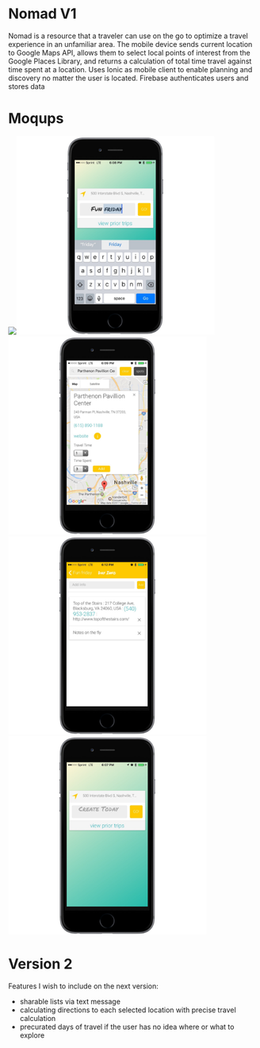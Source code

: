 # Nomad V1
Nomad is a resource that a traveler can use on the go to optimize a travel experience in an unfamiliar area.
The mobile device sends current location to Google Maps API, allows them to select local points of interest from the Google Places Library, and returns a calculation of total time travel against time spent at a location.
Uses Ionic as mobile client to enable planning and discovery no matter the user is located.
Firebase authenticates users and stores data

# Moqups

<img src="www/img/nomad-one.png" height="400px" margin="5px"><img src="www/img/nomad-two.png" height="400px" margin="5px"><img src="www/img/nomad-three.png" height="400px" margin="5px"><img src="www/img/nomad-four.png" height="400px" margin="5px"><img src="www/img/nomad-five.png" height="400px" margin="5px">

# Version 2
Features I wish to include on the next version:
 - sharable lists via text message 
 - calculating directions to each selected location with precise travel calculation
 - precurated days of travel if the user has no idea where or what to explore
